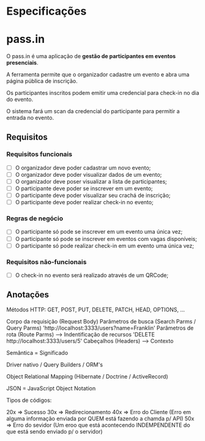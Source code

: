 # Especificações

# pass.in

O pass.in é uma aplicação de **gestão de participantes em eventos presenciais**.

A ferramenta permite que o organizador cadastre um evento e abra uma página pública de inscrição.

Os participantes inscritos podem emitir uma credencial para check-in no dia do evento.

O sistema fará um scan da credencial do participante para permitir a entrada no evento.

## Requisitos

### Requisitos funcionais

- [ ]  O organizador deve poder cadastrar um novo evento;
- [ ]  O organizador deve poder visualizar dados de um evento;
- [ ]  O organizador deve poser visualizar a lista de participantes;
- [ ]  O participante deve poder se inscrever em um evento;
- [ ]  O participante deve poder visualizar seu crachá de inscrição;
- [ ]  O participante deve poder realizar check-in no evento;

### Regras de negócio

- [ ]  O participante só pode se inscrever em um evento uma única vez;
- [ ]  O participante só pode se inscrever em eventos com vagas disponíveis;
- [ ]  O participante só pode realizar check-in em um evento uma única vez;

### Requisitos não-funcionais

- [ ]  O check-in no evento será realizado através de um QRCode;

## Anotações

Métodos HTTP: GET, POST, PUT, DELETE, PATCH, HEAD, OPTIONS, ...

Corpo da requisição (Request Body)
Parâmetros de busca (Search Parms / Query Parms) 'http://localhost:3333/users?name=Franklin'
Parâmetros de rota (Route Parms) --> Indentificação de recursos 'DELETE http://localhost:3333/users/5'
Cabeçalhos (Headers) --> Contexto

Semântica = Significado

Driver nativo / Query Builders / ORM's

Object Relational Mapping (Hibernate / Doctrine / ActiveRecord)

JSON = JavaScript Object Notation

Tipos de códigos:

20x => Sucesso
30x => Redirecionamento
40x => Erro do Cliente (Erro em alguma informação enviada por QUEM está fazendo a chamda p/ API)
50x => Erro do sevidor (Um eroo que está acontecendo INDEMPENDENTE do que está sendo enviado p/ o servidor)